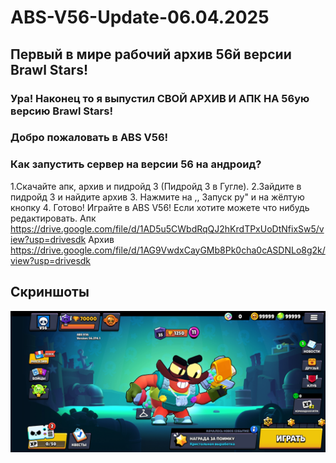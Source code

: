 # ABS-V56-Update-06.04.2025
## Первый в мире рабочий архив 56й версии Brawl Stars!
### Ура! Наконец то я выпустил СВОЙ АРХИВ И АПК НА 56ую версию Brawl Stars! 
### Добро пожаловать в ABS V56!  
### Как запустить сервер на версии 56 на андроид?
1.Скачайте апк, архив и пидройд 3 (Пидройд 3 в Гугле).
2.Зайдите в пидройд 3 и найдите архив
3. Нажмите на ,, Запуск py" и на жёлтую кнопку 
4. Готово! Играйте в ABS V56!
 Если хотите можете что нибудь редактировать.
Апк https://drive.google.com/file/d/1AD5u5CWbdRqQJ2hKrdTPxUoDtNfixSw5/view?usp=drivesdk
Архив https://drive.google.com/file/d/1AG9VwdxCayGMb8Pk0cha0cASDNLo8g2k/view?usp=drivesdk
## Скриншоты
![ABS-V56-Update-06.04.2025](https://raw.githubusercontent.com/KotikMyauMur24/ABS-V56-Update-06.04.2025/main/Меню.png)
